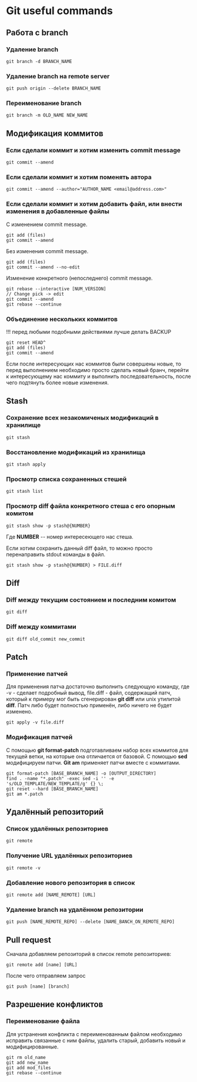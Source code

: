 # Git useful commands
## Работа с branch
### Удаление branch
```
git branch -d BRANCH_NAME
```
### Удаление branch на remote server
```
git push origin --delete BRANCH_NAME
```
### Переименование branch
```
git branch -m OLD_NAME NEW_NAME
```

## Модификация коммитов
### Если сделали коммит и хотим изменить commit message
```
git commit --amend
```

### Если сделали коммит и хотим поменять автора
```
git commit --amend --author="AUTHOR_NAME <email@address.com>"
```

### Если сделали коммит и хотим добавить файл, или внести изменения в добавленные файлы
С изменением commit message.
```
git add (files)
git commit --amend
```
Без изменения commit message.
```
git add (files)
git commit --amend --no-edit
```
Изменение конкретного (непоследнего) commit message.
```
git rebase --interactive [NUM_VERSION]
// Change pick -> edit
git commit --amend
git rebase --continue
```

### Объединение нескольких коммитов
!!! перед любыми подобными действиями лучше делать BACKUP
```
git reset HEAD^
git add (files)
git commit --amend
```
Если после интересующих нас коммитов были совершены новые, то перед выполнением необходимо просто сделать новый бранч, перейти к интересующему нас коммиту и выполнить последовательность, после чего подтянуть более новые изменения.

## Stash
### Сохранение всех незакомиченых модификаций в хранилище
```
git stash
```
### Восстановление модификаций из хранилища
```
git stash apply
```
### Просмотр списка сохраненных стешей
```
git stash list
```
### Просмотр diff файла конкретного стеша с его опорным комитом
```
git stash show -p stash@{NUMBER}
```
Где __NUMBER__ -- номер интересеющего нас стеша.

Если хотим сохранить данный diff файл, то можно просто перенаправить stdout команды в файл.
```
git stash show -p stash@{NUMBER} > FILE.diff
```

## Diff
### Diff между текущим состоянием и последним комитом
```
git diff
```
### Diff между коммитами
```
git diff old_commit new_commit
```

## Patch
### Применение патчей
Для применения патча достаточно выполнить следующую команду, где -v - сделает подробный вывод, file.diff - файл, содержащий патч, который к примеру мог быть сгенерирован __git diff__ или unix утилитой __diff__. Патч либо будет полностью применён, либо ничего не будет изменено.
```
git apply -v file.diff
```
### Модификация патчей
С помощью __git format-patch__ подготавливаем набор всех коммитов для текущей ветки, на которые она отличается от базовой. С помощью __sed__ модифицируем патчи. __Git am__ применяет патчи вместе с коммитами.
```
git format-patch [BASE_BRANCH_NAME] -o [OUTPUT_DIRECTORY]
find . -name "*.patch" -exec sed -i '' -e 's/OLD_TEMPLATE/NEW_TEMPLATE/g' {} \;
git reset --hard [BASE_BRANCH_NAME]
git am *.patch
```

## Удалённый репозиторий
### Список удалённых репозиториев
```
git remote
```


### Получение URL удалённых репозиториев
```
git remote -v
```


### Добавление нового репозитория в список
```
git remote add [NAME_REMOTE] [URL]
```
### Удаление branch на удалённом репозитории
```
git push [NAME_REMOTE_REPO] --delete [NAME_BANCH_ON_REMOTE_REPO]
```

## Pull request
Сначала добавляем репозиторий в список remote репозиториев:
```
git remote add [name] [URL]
```
После чего отправляем запрос
```
git push [name] [branch]
```

## Разрешение конфликтов
### Переименование файла
Для устранения конфликта с переименованным файлом необходимо исправить связанные с ним файлы, удалить старый, добавить новый и модифицированные.
```
git rm old_name
git add new_name
git add mod_files
git rebase --continue
```

